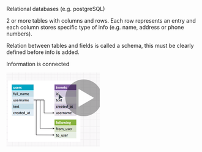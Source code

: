 
Relational databases (e.g. postgreSQL)

2 or more tables with columns and rows. Each row represents an entry and each column stores specific type of info (e.g. name, address or phone numbers).

Relation between tables and fields is called a schema, this must be clearly defined before info is added. 

Information is connected 

![Alt Text](https://github.com/robhami/ZTM_databases/blob/master/relational_DB.PNG)



